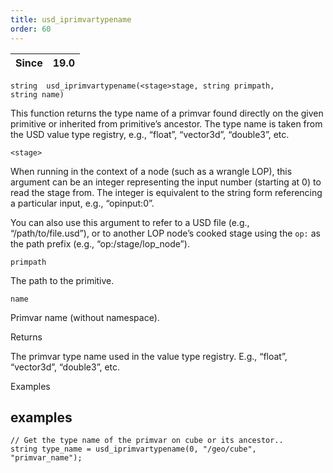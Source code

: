 ```yaml
---
title: usd_iprimvartypename
order: 60
---
```

| Since | 19.0 |
| --- | --- |

`string  usd_iprimvartypename(<stage>stage, string primpath, string name)`

This function returns the type name of a primvar found directly on the given primitive or inherited from primitive’s ancestor. The type name is taken from the USD value type registry, e.g., “float”, “vector3d”, “double3”, etc.

`<stage>`

When running in the context of a node (such as a wrangle LOP), this argument can be an integer representing the input number (starting at 0) to read the stage from. The integer is equivalent to the string form referencing a particular input, e.g., “opinput:0”.

You can also use this argument to refer to a USD file (e.g., “/path/to/file.usd”), or to another LOP node’s cooked stage using the `op:` as the path prefix (e.g., “op:/stage/lop_node”).

`primpath`

The path to the primitive.

`name`

Primvar name (without namespace).

Returns

The primvar type name used in the value type registry. E.g., “float”, “vector3d”, “double3”, etc.

Examples

## examples

```vex
// Get the type name of the primvar on cube or its ancestor..
string type_name = usd_iprimvartypename(0, "/geo/cube", "primvar_name");

```
